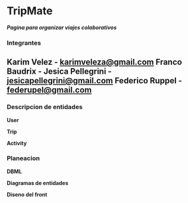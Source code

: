 # TripMate  
***Pagina para organizar viajes colaborativos***
### Integrantes
Karim Velez - karimveleza@gmail.com
Franco Baudrix - 
Jesica Pellegrini - jesicapellegrini@gmail.com
Federico Ruppel - federupel@gmail.com
---

### Descripcion de entidades

**User** 

**Trip**

**Activity** 

### Planeacion

**DBML**

**Diagramas de entidades**

**Diseno del front**

